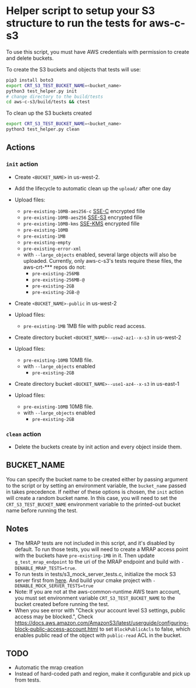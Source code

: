 # Helper script to setup your S3 structure to run the tests for aws-c-s3

To use this script, you must have AWS credentials with permission to create and delete buckets.

To create the S3 buckets and objects that tests will use:

```sh
pip3 install boto3
export CRT_S3_TEST_BUCKET_NAME=<bucket_name>
python3 test_helper.py init
# change directory to the build/tests
cd aws-c-s3/build/tests && ctest
```

To clean up the S3 buckets created

```sh
export CRT_S3_TEST_BUCKET_NAME=<bucket_name>
python3 test_helper.py clean
```

## Actions

### `init` action

* Create `<BUCKET_NAME>` in us-west-2.
* Add the lifecycle to automatic clean up the `upload/` after one day
* Upload files:
  + `pre-existing-10MB-aes256-c` [SSE-C](https://docs.aws.amazon.com/AmazonS3/latest/userguide/ServerSideEncryptionCustomerKeys.html#sse-c-highlights) encrypted fille
  + `pre-existing-10MB-aes256` [SSE-S3](https://docs.aws.amazon.com/AmazonS3/latest/userguide/specifying-s3-encryption.html) encrypted fille
  + `pre-existing-10MB-kms` [SSE-KMS](https://docs.aws.amazon.com/AmazonS3/latest/userguide/UsingKMSEncryption.html) encrypted fille
  + `pre-existing-10MB`
  + `pre-existing-1MB`
  + `pre-existing-empty`
  + `pre-existing-error-xml`
  + with `--large_objects` enabled, several large objects will also be uploaded. Currently, only aws-c-s3's tests require these files, the aws-crt-*** repos do not:
    - `pre-existing-256MB`
    - `pre-existing-256MB-@`
    - `pre-existing-2GB`
    - `pre-existing-2GB-@`

* Create `<BUCKET_NAME>-public` in us-west-2
* Upload files:
  + `pre-existing-1MB` 1MB file with public read access.

* Create directory bucket `<BUCKET_NAME>--usw2-az1--x-s3` in us-west-2
* Upload files:
  + `pre-existing-10MB` 10MB file.
  + with `--large_objects` enabled
    - `pre-existing-2GB`

* Create directory bucket `<BUCKET_NAME>--use1-az4--x-s3` in us-east-1
* Upload files:
  + `pre-existing-10MB` 10MB file.
  + with `--large_objects` enabled
    - `pre-existing-2GB`

### `clean` action

* Delete the buckets create by init action and every object inside them.

## BUCKET_NAME

You can specify the bucket name to be created either by passing argument to the script or by setting an environment variable, the `bucket_name` passed in takes precedence. If neither of these options is chosen, the `init` action will create a random bucket name. In this case, you will need to set the `CRT_S3_TEST_BUCKET_NAME` environment variable to the printed-out bucket name before running the test.

## Notes

* The MRAP tests are not included in this script, and it's disabled by default. To run those tests, you will need to create a MRAP access point with the buckets have `pre-existing-1MB` in it. Then update `g_test_mrap_endpoint` to the uri of the MRAP endpoint and build with `-DENABLE_MRAP_TESTS=true`.
* To run tests in tests/s3_mock_server_tests.c, initialize the mock S3 server first from [here](./../mock_s3_server/). And build your cmake project with `-DENABLE_MOCK_SERVER_TESTS=true`
* Note: If you are not at the aws-common-runtime AWS team account, you must set environment variable `CRT_S3_TEST_BUCKET_NAME` to the bucket created before running the test.
* When you see error with "Check your account level S3 settings, public access may be blocked.", Check https://docs.aws.amazon.com/AmazonS3/latest/userguide/configuring-block-public-access-account.html to set `BlockPublicAcls` to false, which enables public read of the object with `public-read` ACL in the bucket.

## TODO

* Automatic the mrap creation
* Instead of hard-coded path and region, make it configurable and pick up from tests.
